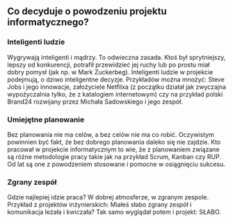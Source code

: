 ## Co decyduje o powodzeniu projektu informatycznego?



### Inteligenti ludzie
Wygrywają inteligenti i mądrzy. To odwieczna zasada. Ktoś był sprytniejszy, lepszy od konkurencji, potrafił przewidzieć jej ruchy lub po prostu miał dobry pomysł (jak np. w Mark Zuckerbeg). Inteligenti ludzie w projekcie podejmują, o dziwo inteligentne decyzje. Przykładów można mnożyć: Steve Jobs i jego innowacje, założyciele Netfilxa (z początku działał jak zwyczajna wypożyczalnia tylko, że z katalogiem internetowym) czy na przykład polski Brand24 rozwijany przez Michała Sadowskiego i jego zespół.
<br>
### Umiejętne planowanie
Bez planowania nie ma celów, a bez celów nie ma co robić. Oczywistym powinnien być fakt, że bez dobrego planowania daleko się nie zajdzie. Kto pracował w projekcie informatycznym to wie, że z planowaniem związane są różne metodologie pracy takie jak na przykład Scrum, Kanban czy RUP. Od lat są one z powodzeniem stosowane i pomocne w osiągnięciu sukcesu.
<br>
### Zgrany zespół

Gdzie najlepiej idzie praca? W dobrej atmosferze, w zgranym zespole. Przykład z projektów inżynierskich: Miałeś słabo zgrany zespół i komunikacja leżała i kwiczała? Tak samo wyglądał potem i projekt: SŁABO.

